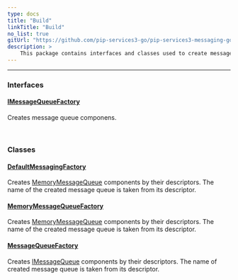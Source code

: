 ```yaml
---
type: docs
title: "Build"
linkTitle: "Build"
no_list: true
gitUrl: "https://github.com/pip-services3-go/pip-services3-messaging-go"
description: >
    This package contains interfaces and classes used to create message components.
---
```

---
<div class="module-body"> 

### Interfaces

#### [IMessageQueueFactory](imemory_message_queue_factory)
Creates message queue componens.

<br>

### Classes

#### [DefaultMessagingFactory](default_messaging_factory)
Creates [MemoryMessageQueue](../queues/memory_message_queue)  components by their descriptors.
The name of the created message queue is taken from its descriptor.

#### [MemoryMessageQueueFactory](memory_message_queue_factory)
Creates [MemoryMessageQueue](../queues/memory_message_queue) components by their descriptors.
The name of the created message queue is taken from its descriptor. 

#### [MessageQueueFactory](message_queue_factory)
Creates [IMessageQueue](../queues/imessage_queue) components by their descriptors.
The name of created message queue is taken from its descriptor.

</div>

